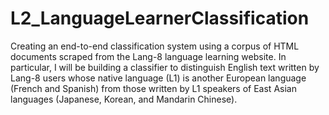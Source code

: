 # L2_LanguageLearnerClassification

Creating an end-to-end classification system using a corpus of HTML documents scraped from the Lang-8 language learning website. In particular, I will be building a classifier to distinguish English text written by Lang-8 users whose native language (L1) is another European language (French and Spanish) from those written by L1 speakers of East Asian languages (Japanese, Korean, and Mandarin Chinese). 
